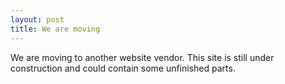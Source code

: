 ```yaml
---
layout: post
title: We are moving
---
```


We are moving to another website vendor.
This site is still under construction and could contain some unfinished parts.